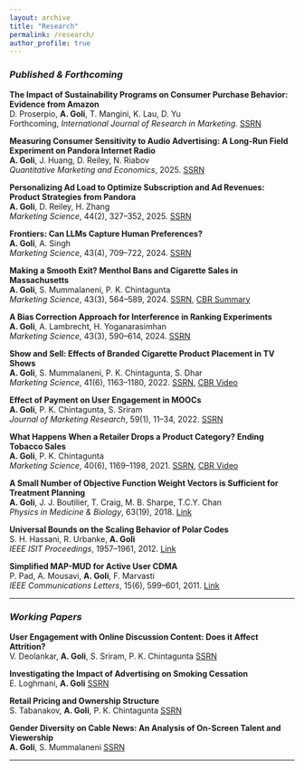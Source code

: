 ```yaml
---
layout: archive
title: "Research"
permalink: /research/
author_profile: true
---
```


### *Published & Forthcoming*

**The Impact of Sustainability Programs on Consumer Purchase Behavior: Evidence from Amazon**  
D. Proserpio, **A. Goli**, T. Mangini, K. Lau, D. Yu  
Forthcoming, *International Journal of Research in Marketing*. [SSRN](https://papers.ssrn.com/sol3/papers.cfm?abstract_id=5045830)

**Measuring Consumer Sensitivity to Audio Advertising: A Long-Run Field Experiment on Pandora Internet Radio**  
**A. Goli**, J. Huang, D. Reiley, N. Riabov  
*Quantitative Marketing and Economics*, 2025. [SSRN](https://papers.ssrn.com/sol3/papers.cfm?abstract_id=3166676)

**Personalizing Ad Load to Optimize Subscription and Ad Revenues: Product Strategies from Pandora**  
**A. Goli**, D. Reiley, H. Zhang  
*Marketing Science*, 44(2), 327–352, 2025. [SSRN](https://papers.ssrn.com/sol3/papers.cfm?abstract_id=3874243)

**Frontiers: Can LLMs Capture Human Preferences?**  
**A. Goli**, A. Singh  
*Marketing Science*, 43(4), 709–722, 2024. [SSRN](https://papers.ssrn.com/sol3/papers.cfm?abstract_id=4437617)

**Making a Smooth Exit? Menthol Bans and Cigarette Sales in Massachusetts**  
**A. Goli**, S. Mummalaneni, P. K. Chintagunta  
*Marketing Science*, 43(3), 564–589, 2024. [SSRN](https://papers.ssrn.com/sol3/papers.cfm?abstract_id=4169265), [CBR Summary](https://www.chicagobooth.edu/review/why-banning-menthol-cigarettes-locally-doesnt-work)

**A Bias Correction Approach for Interference in Ranking Experiments**  
**A. Goli**, A. Lambrecht, H. Yoganarasimhan  
*Marketing Science*, 43(3), 590–614, 2024. [SSRN](https://papers.ssrn.com/sol3/papers.cfm?abstract_id=4021266)

**Show and Sell: Effects of Branded Cigarette Product Placement in TV Shows**  
**A. Goli**, S. Mummalaneni, P. K. Chintagunta, S. Dhar  
*Marketing Science*, 41(6), 1163–1180, 2022. [SSRN](https://papers.ssrn.com/sol3/papers.cfm?abstract_id=3871361), [CBR Video](https://www.youtube.com/watch?v=D6mWD-kyMRk)

**Effect of Payment on User Engagement in MOOCs**  
**A. Goli**, P. K. Chintagunta, S. Sriram  
*Journal of Marketing Research*, 59(1), 11–34, 2022. [SSRN](https://papers.ssrn.com/sol3/papers.cfm?abstract_id=3414406)

**What Happens When a Retailer Drops a Product Category? Ending Tobacco Sales**  
**A. Goli**, P. K. Chintagunta  
*Marketing Science*, 40(6), 1169–1198, 2021. [SSRN](https://papers.ssrn.com/sol3/papers.cfm?abstract_id=3232580), [CBR Video](https://www.youtube.com/watch?v=7AO-wtM7TQQ)

**A Small Number of Objective Function Weight Vectors is Sufficient for Treatment Planning**  
**A. Goli**, J. J. Boutilier, T. Craig, M. B. Sharpe, T.C.Y. Chan  
*Physics in Medicine & Biology*, 63(19), 2018. [Link](https://iopscience.iop.org/article/10.1088/1361-6560/aade39)

**Universal Bounds on the Scaling Behavior of Polar Codes**  
S. H. Hassani, R. Urbanke, **A. Goli**  
*IEEE ISIT Proceedings*, 1957–1961, 2012. [Link](https://ieeexplore.ieee.org/document/6283742)

**Simplified MAP-MUD for Active User CDMA**  
P. Pad, A. Mousavi, **A. Goli**, F. Marvasti  
*IEEE Communications Letters*, 15(6), 599–601, 2011. [Link](https://ieeexplore.ieee.org/document/5771472)

---

### *Working Papers*

**User Engagement with Online Discussion Content: Does it Affect Attrition?**  
V. Deolankar, **A. Goli**, S. Sriram, P. K. Chintagunta  [SSRN](https://papers.ssrn.com/sol3/papers.cfm?abstract_id=4755183)

**Investigating the Impact of Advertising on Smoking Cessation**  
E. Loghmani, **A. Goli**  [SSRN](https://papers.ssrn.com/sol3/papers.cfm?abstract_id=4775370)

**Retail Pricing and Ownership Structure**  
S. Tabanakov, **A. Goli**, P. K. Chintagunta  [SSRN](https://papers.ssrn.com/sol3/papers.cfm?abstract_id=4870276)

**Gender Diversity on Cable News: An Analysis of On-Screen Talent and Viewership**  
**A. Goli**, S. Mummalaneni  [SSRN](https://papers.ssrn.com/sol3/papers.cfm?abstract_id=4462592)

---
